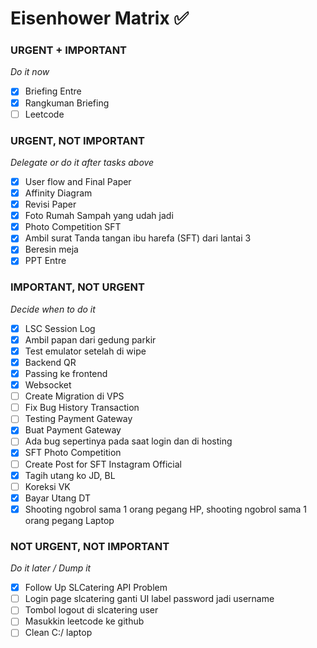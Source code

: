 
# Eisenhower Matrix ✅

### URGENT + IMPORTANT
*Do it now*
- [x] Briefing Entre
- [x] Rangkuman Briefing 
- [ ] Leetcode
### URGENT, NOT IMPORTANT
*Delegate or do it after tasks above*
- [x] User flow and Final Paper
- [x] Affinity Diagram
- [x] Revisi Paper
- [x] Foto Rumah Sampah yang udah jadi
- [x] Photo Competition SFT
- [x] Ambil surat Tanda tangan ibu harefa (SFT) dari lantai 3
- [x] Beresin meja
- [x] PPT Entre
### IMPORTANT, NOT URGENT
*Decide when to do it*
- [x] LSC Session Log 
- [x] Ambil papan dari gedung parkir
- [x] Test emulator setelah di wipe
- [x] Backend QR
- [x] Passing ke frontend
- [x] Websocket
- [ ] Create Migration di VPS
- [ ] Fix Bug History Transaction
- [ ] Testing Payment Gateway
- [x] Buat Payment Gateway
- [ ] Ada bug sepertinya pada saat login dan di hosting
- [x] SFT Photo Competition
- [ ] Create Post for SFT Instagram Official
- [x] Tagih utang ko JD, BL
- [ ] Koreksi VK
- [x] Bayar Utang DT
- [x] Shooting ngobrol sama 1 orang pegang HP, shooting ngobrol sama 1 orang pegang Laptop 
### NOT URGENT, NOT IMPORTANT
*Do it later / Dump it*
- [x] Follow Up SLCatering API Problem
- [ ] Login page slcatering ganti UI label password jadi username
- [ ] Tombol logout di slcatering user
- [ ] Masukkin leetcode ke github
- [ ] Clean C:/ laptop